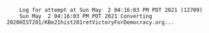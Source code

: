         Log for attempt at Sun May  2 04:16:03 PM PDT 2021 (12709)
        Sun May  2 04:16:03 PM PDT 2021 Converting 2020HIST201/KBe21hist201retVictoryForDemocracy.org...
